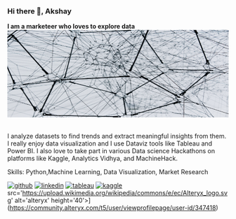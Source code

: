 ### Hi there 👋, Akshay
**I am a marketeer who loves to explore data**
\
<img src='https://github.com/axethor512/axethor512/blob/main/alina-grubnyak-ZiQkhI7417A-unsplash.jpg' alt='cover' height='200' width='1000'> 

\
 I analyze datasets to find trends and extract meaningful insights from them. I really enjoy data visualization and I use Dataviz tools like Tableau and Power BI. I also love to take part in various Data science Hackathons on platforms like Kaggle, Analytics Vidhya, and MachineHack.

Skills: Python,Machine Learning, Data Visualization, Market Research



[<img src='https://cdn.jsdelivr.net/npm/simple-icons@3.0.1/icons/github.svg' alt='github' height='40'>](https://github.com/https://github.com/axethor512)  [<img src='https://cdn.jsdelivr.net/npm/simple-icons@3.0.1/icons/linkedin.svg' alt='linkedin' height='40'>](https://www.linkedin.com/in/akshay-thorat-8b669196)  [<img src='https://cdn.jsdelivr.net/npm/simple-icons@3.0.1/icons/tableau.svg' alt='tableau' height='40'>](https://public.tableau.com/app/profile/akshay.thorat)  [<img src='https://cdn.jsdelivr.net/npm/simple-icons@3.0.1/icons/kaggle.svg' alt='kaggle' height='40'>](https://www.kaggle.com/akthorataks)
src='https://upload.wikimedia.org/wikipedia/commons/e/ec/Alteryx_logo.svg' alt='alteryx' height='40'>](https://community.alteryx.com/t5/user/viewprofilepage/user-id/347418) 

